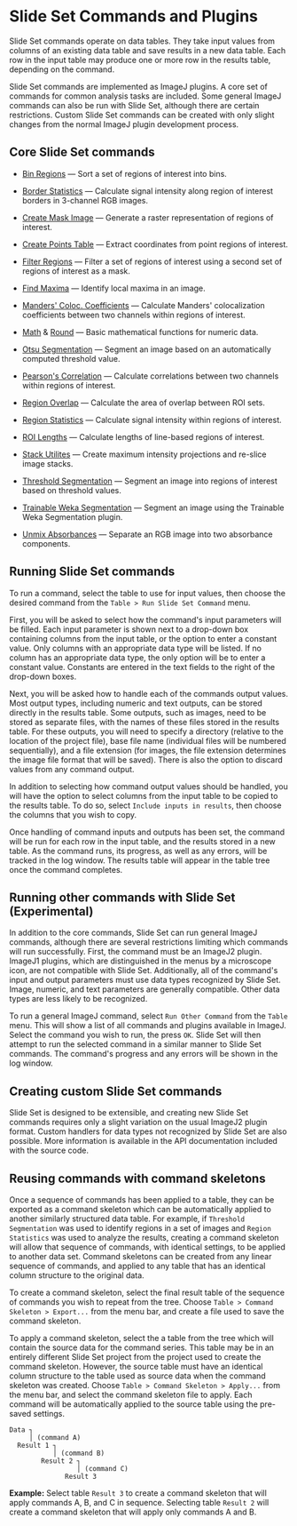 Slide Set Commands and Plugins
==============================

Slide Set commands operate on data tables. They take
input values from columns of an existing data table and save
results in a new data table. Each row in the input
table may produce one or more row in the results table,
depending on the command.

Slide Set commands are implemented as ImageJ plugins.
A core set of commands for common analysis tasks are
included. Some general ImageJ commands can also be run with Slide Set,
although there are certain restrictions.
Custom Slide Set commands can be created with only slight changes
from the normal ImageJ plugin development process.

Core Slide Set commands
-----------------------

- [Bin Regions](binregions.html) &mdash;
  Sort a set of regions of interest into bins.

- [Border Statistics](borders.html) &mdash;
  Calculate signal intensity along region
  of interest borders in 3-channel RGB images.

- [Create Mask Image](createmask.html) &mdash;
  Generate a raster representation of regions of interest.

- [Create Points Table](points.html) &mdash;
  Extract coordinates from point regions of interest.

- [Filter Regions](filterregions.html) &mdash;
  Filter a set of regions of interest using
  a second set of regions of interest as a mask.

- [Find Maxima](findmaxima.html) &mdash;
  Identify local maxima in an image.

- [Manders' Coloc. Coefficients](manders.html) &mdash;
  Calculate Manders' colocalization coefficients
  between two channels within regions of interest.

- [Math](math.html) &amp; [Round](round.html) &mdash;
  Basic mathematical functions for numeric data.

- [Otsu Segmentation](otsu.html) &mdash;
  Segment an image based on an automatically
  computed threshold value.

- [Pearson's Correlation](correlation.html) &mdash;
  Calculate correlations between two channels
  within regions of interest.

- [Region Overlap](regionoverlap.html) &mdash;
  Calculate the area of overlap between ROI sets.

- [Region Statistics](regions.html) &mdash;
  Calculate signal intensity within regions of interest.

- [ROI Lengths](length.html) &mdash;
  Calculate lengths of line-based regions of interest.

- [Stack Utilites](stacks.html) &mdash;
  Create maximum intensity projections and re-slice image stacks.

- [Threshold Segmentation](thresholdsegmentation.html) &mdash;
  Segment an image into regions of interest
  based on threshold values.

- [Trainable Weka Segmentation](trainablesegmentation.html) &mdash;
  Segment an image using the Trainable Weka Segmentation plugin.

- [Unmix Absorbances](unmix.html) &mdash;
  Separate an RGB image into two absorbance components.

Running Slide Set commands
--------------------------

To run a command, select the table to use for input values,
then choose the desired command from the
`Table > Run Slide Set Command` menu.

First, you will be asked to select how the command's input parameters
will be filled. Each input parameter is shown next to a
drop-down box containing columns from the input table,
or the option to enter a constant value. Only columns
with an appropriate data type will be listed. If no
column has an appropriate data type, the only option
will be to enter a constant value. Constants are entered
in the text fields to the right of the drop-down boxes.

Next, you will be asked how to handle each of
the commands output values. Most output types,
including numeric and text outputs, can be stored
directly in the results table. Some outputs, such
as images, need to be stored as separate files,
with the names of these files stored in the results table.
For these outputs, you will need to specify a
directory (relative to the location of the project file),
base file name (individual files will be numbered
sequentially), and a file extension (for images,
the file extension determines the image file format
that will be saved). There is also the option to
discard values from any command output.

In addition to selecting how command output
values should be handled, you will have the option
to select columns from the input table to
be copied to the results table. To do so, select
`Include inputs in results`, then choose the
columns that you wish to copy.

Once handling of command inputs and outputs has
been set, the command will be run for each row
in the input table, and the results stored in
a new table. As the command runs, its progress,
as well as any errors, will be tracked in the
log window. The results table will appear in
the table tree once the command completes.

Running other commands with Slide Set (Experimental)
---------------------------------------------------

In addition to the core commands, Slide Set can run general
ImageJ commands, although there are several restrictions
limiting which commands will run successfully.
First, the command must be an ImageJ2 plugin. ImageJ1
plugins, which are distinguished in the menus by a
microscope icon, are not compatible with Slide Set.
Additionally, all of the command's input and output
parameters must use data types recognized by Slide Set.
Image, numeric, and text parameters are generally
compatible. Other data types are less likely to be
recognized.

To run a general ImageJ command, select `Run Other Command`
from the `Table` menu. This will show a list of all
commands and plugins available in ImageJ. Select the command
you wish to run, the press `OK`. Slide Set will then
attempt to run the selected command in a similar manner
to Slide Set commands. The command's progress and any
errors will be shown in the log window.

Creating custom Slide Set commands
----------------------------------

Slide Set is designed to be extensible, and creating new
Slide Set commands requires only a slight variation
on the usual ImageJ2 plugin format. Custom handlers
for data types not recognized by Slide Set are also
possible. More information is available in the API
documentation included with the source code.

<h2 id="cskel">Reusing commands with command skeletons</h2>

Once a sequence of commands has been applied to a table,
they can be exported as a command skeleton which can be
automatically applied to another similarly structured
data table. For example, if `Threshold Segmentation` was
used to identify regions in a set of images and `Region Statistics`
was used to analyze the results, creating a command skeleton
will allow that sequence of commands, with identical settings,
to be applied to another data set. Command skeletons can be
created from any linear sequence of commands, and applied to
any table that has an identical column structure to the original data.

To create a command skeleton, select the final result
table of the sequence of commands you wish to repeat from the tree.
Choose `Table > Command Skeleton > Export...` from the menu bar,
and create a file used to save the command skeleton.

To apply a command skeleton, select the a table from the tree
which will contain the source data for the command series. This table
may be in an entirely different Slide Set project from the project
used to create the command skeleton. However, the source table
must have an identical column structure to the table used as source
data when the command skeleton was created.
Choose `Table > Command Skeleton > Apply...` from the menu bar,
and select the command skeleton file to apply. Each command
will be automatically applied to the source table using the
pre-saved settings.

    Data ┐
         │ (command A)
      Result 1 ┐
               │ (command B)
            Result 2 ┐
                     │ (command C)
                  Result 3

**Example:** Select table `Result 3` to create a command skeleton that will apply
commands A, B, and C in sequence. Selecting table `Result 2` will create
a command skeleton that will apply only commands A and B.
